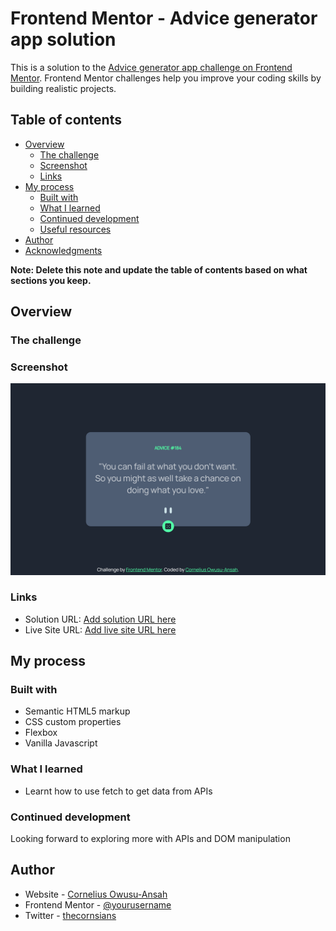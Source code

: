 # Frontend Mentor - Advice generator app solution

This is a solution to the [Advice generator app challenge on Frontend Mentor](https://www.frontendmentor.io/challenges/advice-generator-app-QdUG-13db). Frontend Mentor challenges help you improve your coding skills by building realistic projects.

## Table of contents

- [Overview](#overview)
  - [The challenge](#the-challenge)
  - [Screenshot](#screenshot)
  - [Links](#links)
- [My process](#my-process)
  - [Built with](#built-with)
  - [What I learned](#what-i-learned)
  - [Continued development](#continued-development)
  - [Useful resources](#useful-resources)
- [Author](#author)
- [Acknowledgments](#acknowledgments)

**Note: Delete this note and update the table of contents based on what sections you keep.**

## Overview

### The challenge



### Screenshot

![](./screenshot.png)





### Links

- Solution URL: [Add solution URL here]([https://your-solution-url.com](https://get-good-advice.netlify.app/))
- Live Site URL: [Add live site URL here]([https://your-live-site-url.com](https://get-good-advice.netlify.app/))

## My process

### Built with

- Semantic HTML5 markup
- CSS custom properties
- Flexbox
- Vanilla Javascript



### What I learned

- Learnt how to use fetch to get data from APIs


### Continued development

Looking forward to exploring more with APIs and DOM manipulation





## Author

- Website - [Cornelius Owusu-Ansah](http://corneliusowans.netlify.com/)
- Frontend Mentor - [@yourusername](https://www.frontendmentor.io/profile/thecornisians)
- Twitter - [thecornsians](https://www.twitter.com/thecornisians)


